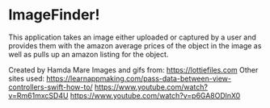 # ImageFinder!
This application takes an image either uploaded or captured by a user and provides them with the amazon average prices of the object in the image as well as pulls up an amazon listing for the object.


Created by Hamda Mare
Images and gifs from: https://lottiefiles.com
Other sites used: 
                  https://learnappmaking.com/pass-data-between-view-controllers-swift-how-to/
                  https://www.youtube.com/watch?v=Rm61mxcSD4U
                  https://www.youtube.com/watch?v=p6GA8ODlnX0
                 



